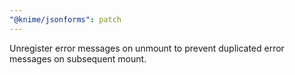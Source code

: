 ```yaml
---
"@knime/jsonforms": patch
---
```


Unregister error messages on unmount to prevent duplicated error messages on subsequent mount.
